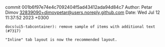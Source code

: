 commit 001b6f97e74e4c7092404f5ad43412ada94d84c7
Author: Petar Dimov <32839090+dimovpetar@users.noreply.github.com>
Date:   Wed Jul 12 11:37:52 2023 +0300

    docs(ui5-tabcontainer): remove sample of items with additional text (#7317)
    
    "Inline" tab layout is now the recommended layout.
